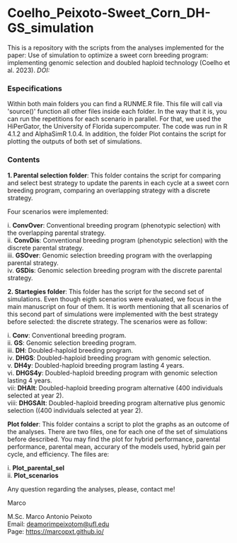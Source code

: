 # Coelho_Peixoto-Sweet_Corn_DH-GS_simulation

This is a repository with the scripts from the analyses implemented for the paper: Use of simulation to optimize a sweet corn breeding program: implementing genomic selection and doubled haploid technology (Coelho et al. 2023). *DOI:*

### Especifications

Within both main folders you can find a RUNME.R file. This file will call via 'source()' function all other files inside each folder. In the way that it is, you can run the repetitions for each scenario in parallel. For that, we used the HiPerGator, the University of Florida supercomputer. The code was run in R 4.1.2 and AlphaSimR 1.0.4. In addition, the folder Plot contains the script for plotting the outputs of both set of simulations.

### Contents

**1. Parental selection folder**: This folder contains the script for comparing and select best strategy to update the parents in each cycle at a sweet corn breeding program, comparing an overlapping strategy with a discrete strategy.

Four scenarios were implemented:

i. **ConvOver**: Conventional breeding program (phenotypic selection) with the overlapping parental strategy.  
ii. **ConvDis**: Conventional breeding program (phenotypic selection) with the discrete parental strategy.   
iii. **GSOver**: Genomic selection breeding program with the overlapping parental strategy.  
iv. **GSDis**: Genomic selection breeding program with the discrete parental strategy.  

**2. Startegies folder**: This folder has the script for the second set of simulations. Even though eigth scenarios were evaluated, we focus in the main manuscript on four of them. It is worth mentioning that all scenarios of this second part of simulations were implemented with the best strategy before selected: the discrete strategy. The scenarios were as follow:

i. **Conv**: Conventional breeding program.  
ii. **GS**: Genomic selection breeding program.   
iii. **DH**: Doubled-haploid breeding program.    
iv. **DHGS**: Doubled-haploid breeding program with genomic selection.  
v. **DH4y**: Doubled-haploid breeding program lasting 4 years.  
vi. **DHGS4y**: Doubled-haploid breeding program with genomic selection lasting 4 years.  
vii: **DHAlt**: Doubled-haploid breeding program alternative (400 individuals selected at year 2).  
viii: **DHGSAlt**: Doubled-haploid breeding program alternative plus genomic selection ((400 individuals selected at year 2).  

**Plot folder**: This folder contains a script to plot the graphs as an outcome of the analyses. There are two files, one for each one of the set of simulations before described. You may find the plot for hybrid performance, parental performance, parental mean, accurary of the models used, hybrid gain per cycle, and efficiency. The files are:

i. **Plot_parental_sel**  
ii. **Plot_scenarios**  



Any question regarding the analyses, please, contact me!

Marco


M.Sc. Marco Antonio Peixoto  
Email: deamorimpeixotom@ufl.edu  
Page: https://marcopxt.github.io/  
